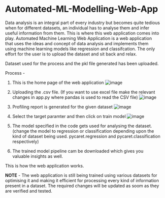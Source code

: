 # Automated-ML-Modelling-Web-App
Data analysis is an integral part of every industry but becomes quite tedious when for different datasets, an individual has to analyse them and infer useful information from them. This is where this web application comes into play. Automated Machine Learning Web Application is a web application that uses the ideas and concept of data analysis and implements them using machine learning models like regression and classifcation. The only effort for the user is to upload the dataset and sit back and relax. 

Dataset used for the process and the pkl file generated has been uploaded.

Process - 
1. This is the home page of the web application
![image](https://github.com/anujnaruka02/Automated-ML-Modelling-Web-App/assets/73575537/a9a60438-957c-435c-afd8-ebf28280a940)

3. Uploading the .csv file. (If you want to use excel file make the relevant changes in app.py where pandas is used to read the CSV file)
![image](https://github.com/anujnaruka02/Automated-ML-Modelling-Web-App/assets/73575537/44da9e9e-c8b3-4f55-924a-b8a19006cbf3)

4. Profiling report is generated for the given dataset
![image](https://github.com/anujnaruka02/Automated-ML-Modelling-Web-App/assets/73575537/23eab116-38cf-402d-82c3-4ae45ffdf587)

5. Select the target paramter and then click on train model
![image](https://github.com/anujnaruka02/Automated-ML-Modelling-Web-App/assets/73575537/2747a60b-f6e8-4bb1-a14b-911e1cb42370)

6. The model specified in the code gets used for analysing the dataset. (change the model to regression or classification depending upon the kind of dataset being used. pycaret.regression and pycaret.classification respectively)

7. The trained model pipeline cam be downloaded which gives you valuable insights as well.

This is how the web application works.

**NOTE** - 
The web application is still being trained using various datasets for optimising it and making it efficient for processing every kind of information present in a dataset. The required changes will be updated as soom as they are verified and tested. 
